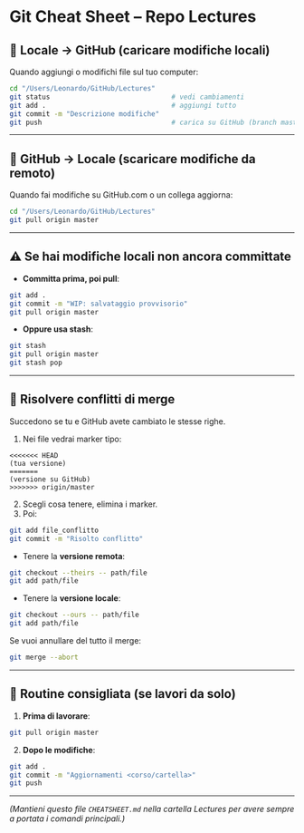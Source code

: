 # Git Cheat Sheet – Repo Lectures

## 🔼 Locale → GitHub (caricare modifiche locali)
Quando aggiungi o modifichi file sul tuo computer:

```bash
cd "/Users/Leonardo/GitHub/Lectures"
git status                              # vedi cambiamenti
git add .                               # aggiungi tutto
git commit -m "Descrizione modifiche"
git push                                # carica su GitHub (branch master)
```

---

## 🔽 GitHub → Locale (scaricare modifiche da remoto)
Quando fai modifiche su GitHub.com o un collega aggiorna:

```bash
cd "/Users/Leonardo/GitHub/Lectures"
git pull origin master
```

---

## ⚠️ Se hai modifiche locali non ancora committate

- **Committa prima, poi pull**:
```bash
git add .
git commit -m "WIP: salvataggio provvisorio"
git pull origin master
```

- **Oppure usa stash**:
```bash
git stash
git pull origin master
git stash pop
```

---

## 🧩 Risolvere conflitti di merge
Succedono se tu e GitHub avete cambiato le stesse righe.

1. Nei file vedrai marker tipo:
```
<<<<<<< HEAD
(tua versione)
=======
(versione su GitHub)
>>>>>>> origin/master
```

2. Scegli cosa tenere, elimina i marker.
3. Poi:
```bash
git add file_conflitto
git commit -m "Risolto conflitto"
```

- Tenere la **versione remota**:
```bash
git checkout --theirs -- path/file
git add path/file
```

- Tenere la **versione locale**:
```bash
git checkout --ours -- path/file
git add path/file
```

Se vuoi annullare del tutto il merge:
```bash
git merge --abort
```

---

## 🧭 Routine consigliata (se lavori da solo)
1. **Prima di lavorare**:
```bash
git pull origin master
```

2. **Dopo le modifiche**:
```bash
git add .
git commit -m "Aggiornamenti <corso/cartella>"
git push
```

---

*(Mantieni questo file `CHEATSHEET.md` nella cartella Lectures per avere sempre a portata i comandi principali.)*
